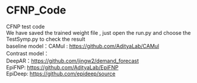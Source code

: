 # CFNP_Code<br/>
CFNP test code<br/>
We have saved the trained weight file , just open the run.py and choose the TestSymp.py to check the result  <br/>
baseline model：CAMul : https://github.com/AdityaLab/CAMul<br/>
Contrast model：<br/>
DeepAR：https://github.com/jingw2/demand_forecast<br/>
EpiFNP: https://github.com/AdityaLab/EpiFNP<br/>
EpiDeep: https://github.com/epideep/source<br/>

